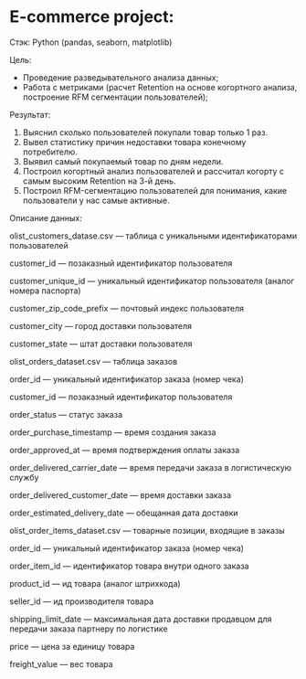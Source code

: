 # E-commerce project:
Стэк: Python (pandas, seaborn, matplotlib)

Цель:
-  Проведение разведывательного анализа данных;
-  Работа с метриками (расчет Retention на основе когортного анализа, построение RFM сегментации пользователей); 

Результат:
1. Выяснил сколько пользователей покупали товар только 1 раз.
2. Вывел статистику причин недоставки товара конечному потребителю.
3. Выявил самый покупаемый товар по дням недели. 
4. Построил когортный анализ пользователей и рассчитал когорту с самым высоким Retention на 3-й день.
5. Построил RFM-сегментацию пользователей для понимания, какие пользователи у нас самые активные.


Описание данных: 

olist_customers_datase.csv — таблица с уникальными идентификаторами пользователей

customer_id — позаказный идентификатор пользователя

customer_unique_id —  уникальный идентификатор пользователя  (аналог номера паспорта)

customer_zip_code_prefix —  почтовый индекс пользователя

customer_city —  город доставки пользователя

customer_state —  штат доставки пользователя



olist_orders_dataset.csv —  таблица заказов

order_id —  уникальный идентификатор заказа (номер чека)

customer_id —  позаказный идентификатор пользователя

order_status —  статус заказа

order_purchase_timestamp —  время создания заказа

order_approved_at —  время подтверждения оплаты заказа

order_delivered_carrier_date —  время передачи заказа в логистическую службу

order_delivered_customer_date —  время доставки заказа

order_estimated_delivery_date —  обещанная дата доставки



olist_order_items_dataset.csv —  товарные позиции, входящие в заказы

order_id —  уникальный идентификатор заказа (номер чека)

order_item_id —  идентификатор товара внутри одного заказа

product_id —  ид товара (аналог штрихкода)

seller_id — ид производителя товара

shipping_limit_date —  максимальная дата доставки продавцом для передачи заказа партнеру по логистике

price —  цена за единицу товара

freight_value —  вес товара
